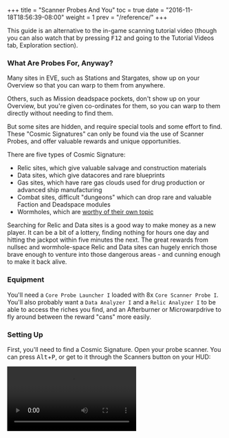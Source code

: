 +++
title = "Scanner Probes And You"
toc = true
date = "2016-11-18T18:56:39-08:00"
weight = 1
prev = "/reference/"
+++

This guide is an alternative to the in-game scanning tutorial video (though you can also watch that
by pressing <kbd>F12</kbd> and going to the Tutorial Videos tab, Exploration section).

### What Are Probes For, Anyway?

Many sites in EVE, such as Stations and Stargates,
show up on your Overview so that you can warp to them from anywhere.

Others, such as Mission deadspace pockets, don't show up on your Overview, but you're given
co-ordinates for them, so you can warp to them directly without needing to find them.

But some sites are hidden, and require special tools and some effort to find.
These "Cosmic Signatures" can only be found via the use of Scanner Probes,
and offer valuable rewards and unique opportunities.

There are five types of Cosmic Signature:

 * Relic sites, which give valuable salvage and construction materials
 * Data sites, which give datacores and rare blueprints
 * Gas sites, which have rare gas clouds used for drug production or advanced ship manufacturing
 * Combat sites, difficult "dungeons" which can drop rare and valuable Faction and Deadspace modules
 * Wormholes, which are [worthy of their own topic](/reference/wormholes/)

Searching for Relic and Data sites is a good way to make money as a new player.
It can be a bit of a lottery, finding nothing for hours one day and hitting the
jackpot within five minutes the next.  The great rewards from nullsec and wormhole-space
Relic and Data sites can hugely enrich those brave enough to venture into
those dangerous areas - and cunning enough to make it back alive.

### Equipment

You'll need a `Core Probe Launcher I` loaded with 8x `Core Scanner Probe I`.
You'll also probably want a `Data Analyzer I` and a `Relic Analyzer I`
to be able to access the riches you find, and an Afterburner or Microwarpdrive
to fly around between the reward "cans" more easily.

### Setting Up

First, you'll need to find a Cosmic Signature.  Open your probe scanner.
You can press <kbd>Alt</kbd>+<kbd>P</kbd>, or get to it through the Scanners button on your HUD:

<video src="/images/openscanner.webm" autoplay loop>

That'll open your Probe Scanner window.  If you're in a starter system
(for example, if you're looking at this for help with Exploration (3 of 5)),
you probably have a *lot* of things showing; in other systems, it'll be rather more sparse.

We're trying to scan things down with our probes.  That means we're not interested in
Cosmic Anomalies - those are also found via the Probe Scanner, but don't require
any probes to find.  They're a separate kind of site, and not what we're after.

To filter out this Cosmic Anomaly clutter, use the filter options by "Scan Results":

<video src="/images/filteranoms.webm" autoplay loop>

Now, open your Starmap to see a map of the system:

{{% figure src="/images/openstarmap.png" %}}

If there's many Cosmic Signatures in system, the solar system map is probably going to look
like a bit of a confusing mess.  You can click on a Cosmic Signature from the list, to show only that one
and hide the others.  (It doesn't matter which Cosmic Signature you start with - there's
no way to tell them apart at this point in the process.)

<video src="/images/selectsig.webm" autoplay loop>

<video src="/images/selectsigstarmap.webm" autoplay loop>

Now, click one of the buttons at the top of the Probe Scanner to deploy your Probes.
I prefer to use the Pinpoint Formation at all times; you can create your own formations,
or switch between them as you go, but for now just stick with Pinpoint.
Clicking the button will deploy a probe formation centered on the system's star:

{{% figure src="/images/launchprobes.png" %}}

<video src="/images/launchprobesstarmap.webm" autoplay loop>

The actual probes will be floating in space next to your ship - 
their location on the Starmap indicates their planned location for the next scan.

Now that we've got the starmap filtered down to something a bit more manageable,
you should know how to read the map before moving on.

### Using The Solar System Map

To swivel your camera, click-and-drag the left mouse button.

To pan the camera, click-and-drag the right mouse button.

To re-center the camera on a point in space, double-click on an icon
(such as a station, or most usefully, the cube representing the center of your probe formation).

To zoom in or out, use the scrollwheel, or click-and-drag with both mouse buttons simultaneously.

Your ship appears as a small crosshair icon on the starmap.  Its position is relatively unimportant
for scanning, so ignore it.

The rest of the system shows the orbitals of the planets, stargates, stations, and other celestial
objects around the star.  This is of great use for the Directional Scanner.

Our primary point of interest is the large red sphere we see, with a red "X" in the center.
That's our ship's approximate fix on the Cosmic Signature's location; it's very rough and
imprecise, however, which is why we have probes to narrow it down.

The Cosmic Signature is **almost certainly not at the X**.  Instead, it's somewhere on the surface of
that red sphere.  Our job, with the probes, is to find out exactly where.

To do this, we're going to first **isolate the signature**, then **enhance the precision**.

### Isolate The Signature

{{% notice info %}}
The first parts of this guide were written in a starter system, with many of the tutorial signatures.
The remainder was written in another system, as the more difficult signatures
outside of the starter system provide a better example of the steps taken to isolate a signature.
{{% /notice %}}

As a first step, drag the center of your probe formation (the gray box in the center, with arrows
on each face) to the X's position, to center your probes.  Make sure to rotate your view
on the starmap (click-and-drag on any open space) to make sure that you're centered in 3D,
not just in a straight line behind it from your camera position.

You can either click-and-drag a face of the cube to move in a plane, or click-and-drag
an arrow to move in a straight line.

<video src="/images/centerprobes.webm" autoplay loop>

As mentioned earlier, the signature is probably not at the red X - so we want to expand our probes'
scan area, to cover as much of the sphere's area as possible (ideally, the entire thing).
You can do this in one of three ways:

 * Go to the "Probes" section of your Probe Scanner.  Select all the probes,
 either by clicking on one and then pressing <kbd>Ctrl</kbd>+<kbd>A</kbd> or by
 clicking the top Probe and holding Shift as you click the bottom Probe.
 (You may need to expand the top section of the window to be able to see all probes.)
 Then, right-click on a Probe and select the desired Scan Radius.
 * Click-and-drag on an edge of the blue sphere representing the probes' scan radius in the Starmap,
 releasing at the approximate desired radius.  They will snap to the setting closest to where
 you release.
 * Hold Alt to show arrows for the directions of the individual probes relative to the center
 of the formation.  Click-and-drag outwards on one of the arrow heads, releasing at the approximate
 desired radius.  They will snap to the setting closest to where you release.
 
Either way, it can be worth swivelling the camera on the Starmap to ensure you're fully covering the target.
Note that you probably want the **overlapping area at the center** of your formation to be
covering the whole sphere, not just one probe's area - the reason will become clear later.

<video src="/images/expandprobes.webm" autoplay loop>

Once your probes are in position and set to the proper radius, click "Analyze", at the upper left of
your starmap.  Your probes will warp to their designated positions, and begin the scan,
taking approximately 10 seconds.

When the scan finishes, there are a couple different things you might see.
To understand what they mean, let's take a little look at what the probes are doing.

#### Triangulation - In Space!

The theory of the probe scanner is essentially the same as triangulating a position on Earth.
Since we're working in 3D space, it's actually quadrangulating, but uses the same principles.

Each probe internally reports an estimated distance to the signature's location,
but has no sense of direction.  (There's no way to see this estimated distance
for a given probe directly, it's just used in the next steps.)

In order to combine the probes' distance readings and get a definite fix on the location,
you need to have **at least four probes** in range of the signature when you scan.
So long as the probes are arranged in a formation that surrounds the signature,
this allows them to combine their results and conclude a single position where
the signature must be.

If you only get a hit with three or fewer probes, they won't have enough information
to narrow it down to a single position:  there's multiple places it could be,
all of which would have generated the same result.  If this is the case,
the map shows all possible locations where the signature *might* be:

 * If only one probe got a hit, it will show a red sphere around that probe,
 at the estimated distance, as your only information is "it is a certain distance from that probe".
 The signature is somewhere on the surface of that sphere (NOT at the X in the center).
 
 {{% figure src="/images/redsphere.png" %}}
 
 * If two probes got a hit, it will show a dashed red circle where their scan areas overlap - 
 all points on that circle match the distance readings from both probes.
 The signature is somewhere on the rim of that circle (NOT at the X in the center)
 
 {{% figure src="/images/rrod.png" %}}
 
 * If three probes got a hit, it will show **two** dots.
 The signature is at one of those two positions.
 The other one contains nothing - it's a false echo.
 
 {{% figure src="/images/twodots.png" %}}
 
 * If all four probes got a hit, it will show **one** dot.
 This is what you want!
 
 {{% figure src="/images/onedot.png" %}}

If you got anything other than a single dot, spend some time now
dragging around your probes and re-scanning, focusing on the positions it may potentially be:
the surface of the sphere or circle, or one of the two dots.

If you simply can't seem to isolate the signature beyond a sphere/ring, or if you lose it
completely (no change in reported position, and/or "No scan signatures detected" message), 
consider starting over - re-center your probes on the red X,
expand their scan radius to cover the entire red sphere/ring, and begin the process again.

Once you have a result that only shows a single dot, move on to the next step.

{{% notice info %}}
As there is some inaccuracy in the distance reported by the probes (their "Base Maximum Deviation" attribute),
the position reported is inaccurate as well, and will "jump around" with successive scans
until the signature is fully probed down.  This is normal - just keep chasing the new reported position.
{{% /notice %}}
 
### Enhance The Precision

At a wide radius, your probes cover a lot of ground, but their sensors are weak and imprecise.
This is good for initially finding the target, but now that you're found a rough location for the signature,
it's time to enhance the precision.

If you look over at your Probe Scanner, the Cosmic Signature should have a number in the "Signal" field - 
probably pretty low, from this wide initial hit.  **Your objective is to get the Signal to 100%.**

Your best tool for doing this is progressively narrower scans.  Each time you halve the radius of
your scanner probes, their power doubles.

To get a stronger hit, pretend like it's CSI: zoom in, and enhance.  

Lower the radius of your probes by one step (to half of what it was), position
them over the estimated position of the signature, and scan again.  (It'll be helpful
to recenter your camera on the estimated position, by double-clicking it, and zoom in with the scrollwheel.)

Remember to check the position from multiple angles!

<video src="/images/zoominenhance.webm" autoplay loop>

### Lather, Rinse, Repeat

At this point, the signature to 100% is just a matter of repeating the steps you already know:

 * Isolate the signature to a solid, single-dot hit
 * Re-center probes over the dot
 * Reduce scan radius
 * Scan again

Each time you repeat the process, you should have a higher Signal Strength on the Signature.
As you get closer to a full scan, you'll get more information about what type of site it is:

 * At 25%, you will learn the site's category (Data, Relic, Gas, Combat, Wormhole)
 * At 75%, you will learn the site's full name

At 100%, you'll get an arrow in the Probe Scanner for that signature, letting you warp to it.
You should right-click on the Cosmic Signature's entry in the Probe Scanner and "Save Location",
so that you don't lose it when you go to scan other areas.

When you've scanned down and bookmarked all the signatures of interest in the system,
warp to them and enjoy your loot!  The Data and Relic hacking minigame won't be covered here;
if you've found the site at all, that's a victory in itself.

Your probes' minimum scan radius is 0.25 AU.  If you've repeated the process all the way down to 
0.25 AU and still don't have a 100% hit, the signature may be too difficult to find
with your current skills, equipment, and/or ship.

### Those Last Lousy Few Percent

If you're at minimum scan radius, you're centered around the hit, and you're still below
about 70%, there's probably nothing much you can do about it - it's simply too tough
for you to fully scan down.

If you're at about 90% or above, though, there are a few tweaks you can make to help
you squeak out a tiny bit more strength for a victory.  They're not very helpful
for isolating a hit - indeed, they can make things harder - but can grant a little extra
strength in the refining and enhancement of the final hit.


 * Hold Ctrl to show all the probes' positions and distances from the center. 
 Click-and-hold on one and drag inwards towards the center of the formation.
 This will rescale the entire formation more tightly around the center.
 Try going in about halfway from their starting positions.  Adds about 5-10% strength.
 
<video src="/images/tighterprobes.webm" autoplay loop>
 
 * Hold Shift and it'll show the location of each individual probe in the formation, rather
 than just the formation's center.  Rearrange them into a cube with its corners surrounding the signature
 (and no probe directly on top of it at the center).  Adds about 5-10% strength.
 
<video src="/images/timecube.webm" autoplay loop>
 
 * Or, you can do both.  Adds about 10-15% strength.

For constructing the cube formation, it's probably easiest to arrange them such that
the arrows pointing from each face are touching point-to-point, rather than trying
to eyeball it at longer distance.  Once you've made it, consider saving the formation for future use:
mouse over the third button near "Analyze" in your Probe Scanner, click the "Save Current Formation"
button that appears above, select a name, and save.

<video src="/images/saveformation.webm" autoplay loop>

### Tips And Tricks

You'll start to get a more intuitive feel for some of the process as time progresses,
but there's a few things you can try to keep in mind to save some time.

When trying to isolate the signature, you can sometimes rule out some
areas of the possible area.  Try to think about what areas your probes are already covering.
For example, if you have a "two-dot" hit, and one of the two dots is in the
center of your probe formation, it's probably not at that one - after all,
if it was there, your other probes would have picked it up, and it wouldn't *be*
a two-dot hit!  Try the further-away one first, instead.

Though it's not as precise, the same principle applies to sphere or ring hits.
While it's more an art than a science, as a first approximation, you should
try sections of the possible area **furthest from the center of your probe formation** first.

When setting up the initial probe scan, it is useful to note that Cosmic Signatures will
**always spawn within 4AU of an existing celestial**.  Look for sections of the sphere that come
relatively near celestials, if most of it is far away.

### Go Forth And Scan

The scanning interface can be quite bewildering at first - but the rewards
from mastering it can be great.  Hopefully by now you have a working understanding
of the process and theory of scanning.  If it seems like your bag of tea,
consider looking into our [wormhole guide](/reference/wormholes),
as strong scanning skills are essential for wormhole work.
Or, just explore around and see what you can find.  If you do find items
of value, remember to periodically dock and sell it or store it for later;
try not to keep too much value in your cargohold at any one time.

Enjoy your newfound freedom to explore the stars.  All these worlds are yours!
